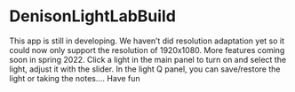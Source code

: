 # DenisonLightLabBuild
This app is still in developing. We haven’t did resolution adaptation yet so it could now only support the resolution of 1920x1080. More features coming soon in spring 2022.
Click a light in the main panel to turn on and select the light, adjust it with the slider. In the light Q panel, you can save/restore the light or taking the notes....
Have fun
